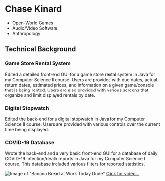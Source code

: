 # Chase Kinard
* Open-World Games
* Audio/Video Software
* Anthropology



## Technical Background
### Game Store Rental System
Edited a detailed front-end GUI for a game store rental system in
Java for my Computer Science II course. Users are provided with due dates, actual return dates,
estimated prices, and information on a given game/console that is being rented. Users are also
provided with various screens that organize and limit displayed rentals by date.

### Digital Stopwatch
Edited the back-end for a digital stopwatch in Java for my
Computer Science II course. Users are provided with various controls over the current time being
displayed.

### COVID-19 Database
Wrote the back-end and a very basic front-end GUI for a database
of daily COVID-19 infection/death reports in Java for my Computer Science I course. This
database included various filters for reported statistics.



![Image of "Banana Bread at Work Today Dude"](https://i.imgflip.com/327m4c.jpg)
[Click for video...](https://www.youtube.com/watch?v=wY55CdGx4H0)
